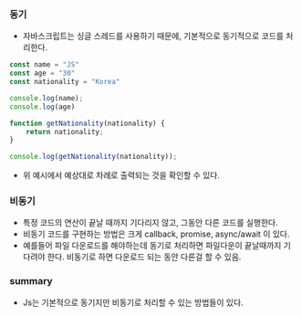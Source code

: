 ### 동기

- 자바스크립트는 싱글 스레드를 사용하기 때문에, 기본적으로 동기적으로 코드를 처리한다.

```Javascript
const name = "JS"
const age = "30"
const nationality = "Korea"

console.log(name);
console.log(age)

function getNationality(nationality) {
    return nationality;
}

console.log(getNationality(nationality));
```

- 위 예시에서 예상대로 차례로 출력되는 것을 확인할 수 있다.

### 비동기

- 특정 코드의 연산이 끝날 때까지 기다리지 않고, 그동안 다른 코드를 실행한다.
- 비동기 코드를 구현하는 방법은 크게 callback, promise, async/await 이 있다.
- 예를들어 파일 다운로드를 해야하는데 동기로 처리하면 파일다운이 끝날때까지 기다려야 한다. 비동기로 하면 다운로드 되는 동안 다른걸 할 수 있음.

### summary

- Js는 기본적으로 동기지만 비동기로 처리할 수 있는 방법들이 있다.
